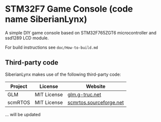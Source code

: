 # STM32F7 Game Console (code name SiberianLynx)

A simple DIY game console based on STM32F765ZGT6 microcontroller and ssd1289 LCD module.

For build instructions see `doc/How-to-build.md`

## Third-party code

SiberianLynx makes use of the following third-party code:

| Project           | License                   | Website           |
| ----------------- | ------------------------- | ----------------- |
| GLM               |  MIT License              | [glm.g-truc.net](http://glm.g-truc.net) |
| scmRTOS           |  MIT License              | [scmrtos.sourceforge.net](http://scmrtos.sourceforge.net/ScmRTOS)
... will be updated